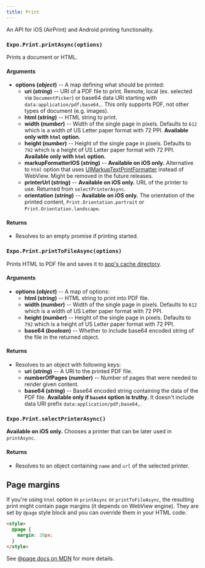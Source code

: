 ```yaml
---
title: Print
---
```


An API for iOS (AirPrint) and Android printing functionality.

### `Expo.Print.printAsync(options)`

Prints a document or HTML.

#### Arguments

-   **options (_object_)** -- A map defining what should be printed:
    -   **uri (_string_)** -- URI of a PDF file to print. Remote, local (ex. selected via `DocumentPicker`) or base64 data URI starting with `data:application/pdf;base64,`. This only supports PDF, not other types of document (e.g. images).
    -   **html (_string_)** -- HTML string to print.
    -   **width (_number_)** -- Width of the single page in pixels. Defaults to `612` which is a width of US Letter paper format with 72 PPI. **Available only with `html` option.**
    -   **height (_number_)** -- Height of the single page in pixels. Defaults to `792` which is a height of US Letter paper format with 72 PPI. **Available only with `html` option.**
    -   **markupFormatterIOS (_string_)** -- **Available on iOS only.** Alternative to `html` option that uses [UIMarkupTextPrintFormatter](https://developer.apple.com/documentation/uikit/uimarkuptextprintformatter) instead of WebView. Might be removed in the future releases.
    -   **printerUrl (_string_)** -- **Available on iOS only.** URL of the printer to use. Returned from `selectPrinterAsync`.
    -   **orientation (_string_)** -- **Available on iOS only.** The orientation of the printed content, `Print.Orientation.portrait` or `Print.Orientation.landscape`.

#### Returns

-   Resolves to an empty promise if printing started.

### `Expo.Print.printToFileAsync(options)`

Prints HTML to PDF file and saves it to [app's cache directory](../filesystem/#expofilesystemcachedirectory).

#### Arguments

-   **options (_object_)** -- A map of options:
    -   **html (_string_)** -- HTML string to print into PDF file.
    -   **width (_number_)** -- Width of the single page in pixels. Defaults to `612` which is a width of US Letter paper format with 72 PPI.
    -   **height (_number_)** -- Height of the single page in pixels. Defaults to `792` which is a height of US Letter paper format with 72 PPI.
    -   **base64 (_boolean_)** -- Whether to include base64 encoded string of the file in the returned object.

#### Returns

-   Resolves to an object with following keys:
    -   **uri (_string_)** -- A URI to the printed PDF file.
    -   **numberOfPages (_number_)** -- Number of pages that were needed to render given content.
    -   **base64 (_string_)** -- Base64 encoded string containing the data of the PDF file. **Available only if `base64` option is truthy.** It doesn't include data URI prefix `data:application/pdf;base64,`.

### `Expo.Print.selectPrinterAsync()`

**Available on iOS only.** Chooses a printer that can be later used in `printAsync`.

#### Returns

-   Resolves to an object containing `name` and `url` of the selected printer.

## Page margins

If you're using `html` option in `printAsync` or `printToFileAsync`, the resulting print might contain page margins (it depends on WebView engine).
They are set by `@page` style block and you can override them in your HTML code:

```html
<style>
  @page {
    margin: 20px;
  }
</style>
```

See [@page docs on MDN](https://developer.mozilla.org/en-US/docs/Web/CSS/@page) for more details.

